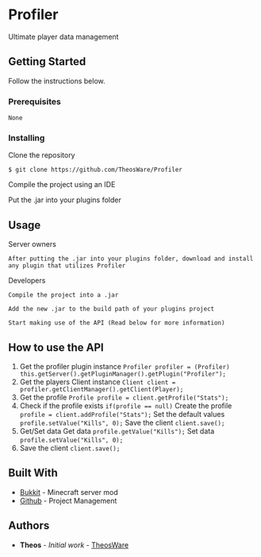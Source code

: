 # Profiler

Ultimate player data management

## Getting Started
Follow the instructions below.

### Prerequisites


```
None
```

### Installing


Clone the repository

```
$ git clone https://github.com/TheosWare/Profiler
```

Compile the project using an IDE

Put the .jar into your plugins folder

## Usage

Server owners

```
After putting the .jar into your plugins folder, download and install any plugin that utilizes Profiler
```

Developers
```
Compile the project into a .jar
```
```
Add the new .jar to the build path of your plugins project
```
```
Start making use of the API (Read below for more information)
```

## How to use the API

1. Get the profiler plugin instance
     ``` Profiler profiler = (Profiler) this.getServer().getPluginManager().getPlugin("Profiler"); ```
2. Get the players Client instance
     ``` Client client = profiler.getClientManager().getClient(Player); ```
3. Get the profile
     ``` Profile profile = client.getProfile("Stats"); ```
4. Check if the profile exists
     ``` if(profile == null) ```
          Create the profile
               ``` profile = client.addProfile("Stats"); ```
          Set the default values
               ``` profile.setValue("Kills", 0); ```
          Save the client
               ``` client.save(); ```
5. Get/Set data
     Get data
          ``` profile.getValue("Kills"); ```
     Set data
          ``` profile.setValue("Kills", 0); ```
6. Save the client
     ``` client.save(); ```



## Built With

* [Bukkit](https://bukkit.org/) - Minecraft server mod
* [Github](https://github.com) - Project Management




## Authors

* **Theos** - *Initial work* - [TheosWare](https://github.com/TheosWare)

